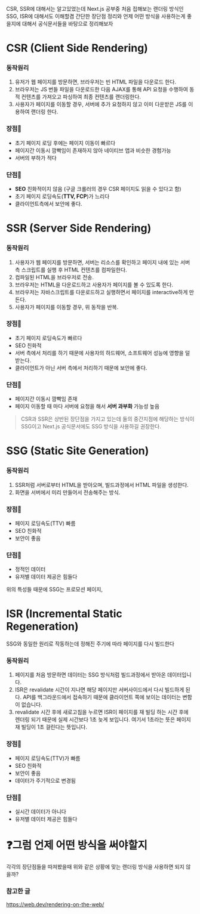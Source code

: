 CSR, SSR에 대해서는 알고있었는데 Next.js 공부중 처음 접해보는 랜더링 방식인
SSG, ISR에 대해서도 이해할겸 간단한 장단점 정리와 언제 어떤 방식을 사용하는게 좋을지에 대해서 공식문서들을 바탕으로 정리해보자

# CSR (Client Side Rendering)

### 동작원리

1. 유저가 웹 페이지를 방문하면, 브라우저는 빈 HTML 파일을 다운로드 한다.
2. 브라우저는 JS 번들 파일을 다운로드한 다음 AJAX를 통해 API 요청을 수행하여 동적 컨텐츠를 가져오고 파싱하여 최종 컨텐츠를 랜더링한다.
3. 사용자가 페이지를 이동할 경우, 서버에 추가 요청하지 않고 이미 다운받은 JS를 이용하여 랜더링 한다.

### 장점🔺

- 초기 페이지 로딩 후에는 페이지 이동이 빠르다
- 페이지간 이동시 깜빡임이 존재하지 않아 네이티브 앱과 비슷한 경험가능
- 서버의 부하가 적다

### 단점🔻

- **SEO** 친화적이지 않음 (구글 크롤러의 경우 CSR 페이지도 읽을 수 있다고 함)
- 초기 페이지 로딩속도(**TTV, FCP**)가 느리다
- 클라이언트측에서 보안에 좋다.

# SSR (Server Side Rendering)

### 동작원리

1. 사용자가 웹 페이지를 방문하면, 서버는 리소스를 확인하고 페이지 내에 있는 서버측 스크립트를 실행 후 HTML 컨텐츠를 컴파일한다.
2. 컴파일된 HTML을 브라우저로 전송.
3. 브라우저는 HTML을 다운로드하고 사용자가 페이지를 볼 수 있도록 한다.
4. 브라우저는 자바스크립트를 다운로드하고 실행하면서 페이지를 interactive하게 만든다.
5. 사용자가 페이지를 이동할 경우, 위 동작을 반복.

### 장점🔺

- 초기 페이지 로딩속도가 빠르다
- SEO 친화적
- 서버 측에서 처리를 하기 때문에 사용자의 하드웨어, 소프트웨어 성능에 영향을 덜받는다.
- 클라이언트가 아닌 서버 측에서 처리하기 때문에 보안에 좋다.

### 단점🔻

- 페이지간 이동시 깜빡임 존재
- 페이지 이동할 때 마다 서버에 요청을 해서 **서버 과부화** 가능성 높음

> CSR과 SSR은 상반된 장단점을 가지고 있는데 둘의 중간지점에 해당하는 방식이 SSG이고
> Next.js 공식문서에도 SSG 방식을 사용하길 권장한다.

# SSG (Static Site Generation)

### 동작원리

1. SSR처럼 서버로부터 HTML을 받아오며, 빌드과정에서 HTML 파일을 생성한다.
2. 화면을 서버에서 미리 만들어서 전송해주는 방식.

### 장점🔺

- 페이지 로딩속도(TTV) 빠름
- SEO 친화적
- 보안이 좋음

### 단점🔻

- 정적인 데이터
- 유저별 데이터 제공은 힘들다

위의 특성들 때문에 SSG는 프로모션 페이지,

# ISR (Incremental Static Regeneration)

SSG와 동일한 원리로 작동하는데 정해진 주기에 따라 페이지를 다시 빌드한다

### 동작원리

1. 페이지를 처음 방문하면 데이터는 SSG 방식처럼 빌드과정에서 받아온 데이터입니다.
2. ISR은 revalidate 시간이 지나면 해당 페이지만 서버사이드에서 다시 빌드하게 된다. API를 백그라운드에서 접속하기 때문에 클라이언트 쪽에 보이는 데이터는 변함이 없습니다.
3. revalidate 시간 후에 새로고침을 누르면 ISR이 페이지를 재 빌딩 하는 시간 후에 렌더링 되기 때문에 실제 시간보다 1초 늦게 보입니다. 여기서 1초라는 뜻은 페이지 재 빌딩이 1초 걸린다는 뜻입니다.

### 장점🔺

- 페이지 로딩속도(TTV)가 빠름
- SEO 친화적
- 보안이 좋음
- 데이터가 주기적으로 변경됨

### 단점🔻

- 실시간 데이터가 아니다
- 유저별 데이터 제공은 힘들다

# ❓그럼 언제 어떤 방식을 써야할지

  각각의 장단점들을 따져봤을때 위와 같은 상황에 맞는 랜더링 방식을 사용하면 되지 않을까?

### 참고한 글

https://web.dev/rendering-on-the-web/
